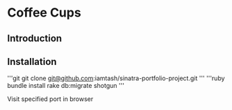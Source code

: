 Coffee Cups
===========


Introduction
------------


Installation
------------
'''git
git clone git@github.com:iamtash/sinatra-portfolio-project.git
'''
'''ruby
bundle install
rake db:migrate
shotgun
'''

Visit specified port in browser